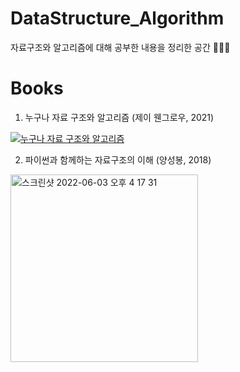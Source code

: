 # DataStructure_Algorithm
자료구조와 알고리즘에 대해 공부한 내용을 정리한 공간 ✍🏻✨

# Books
1. 누구나 자료 구조와 알고리즘 (제이 웬그로우, 2021)

<!-- <img width="300" alt="스크린샷 2022-06-03 오후 4 22 18" src="https://user-images.githubusercontent.com/78308684/171807289-da1d59b2-dcbc-475c-94de-bbe4b83032b7.png"> -->


[![누구나 자료 구조와 알고리즘](<img width="300" alt="스크린샷 2022-06-03 오후 4 22 18" src="https://user-images.githubusercontent.com/78308684/171807289-da1d59b2-dcbc-475c-94de-bbe4b83032b7.png">)](https://github.com/limeorange/DataStructure_Algorithm/tree/main/%EB%88%84%EA%B5%AC%EB%82%98%20%EC%9E%90%EB%A3%8C%20%EA%B5%AC%EC%A1%B0%EC%99%80%20%EC%95%8C%EA%B3%A0%EB%A6%AC%EC%A6%98%20(%EC%A0%9C%EC%9D%B4%20%EC%9B%AC%EA%B7%B8%EB%A1%9C%EC%9A%B0))


  
  
2. 파이썬과 함께하는 자료구조의 이해 (양성봉, 2018)

<img width="300" alt="스크린샷 2022-06-03 오후 4 17 31" src="https://user-images.githubusercontent.com/78308684/171806559-06b5c757-f8c9-4351-b9c4-9ca5753ce32c.png">
